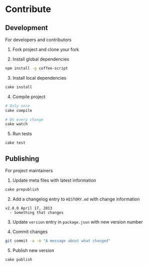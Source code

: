 <!--
v1.3.9 November 17, 2013
https://github.com/bevry/base
-->


# Contribute


## Development

For developers and contributors

1. Fork project and clone your fork

2. Install global dependencies

  ``` bash
  npm install -g coffee-script
  ```

3. Install local dependencies

  ``` bash
  cake install
  ```

4. Compile project

  ``` bash
  # Only once
  cake compile

  # On every change
  cake watch
  ```

5. Run tests

  ``` bash
  cake test
  ```


## Publishing

For project maintainers

1. Update meta files with latest information

  ``` bash
  cake prepublish
  ```

2. Add a changelog entry to `HISTORY.md` with change information

  ```
  v2.0.0 April 17, 2013
    - Something that changes
  ```

3. Update `version` entry in `package.json` with new version number

4. Commit changes

  ``` bash
  git commit -a -m "A message about what changed"
  ```

5. Publish new version

  ``` bash
  cake publish
  ```
